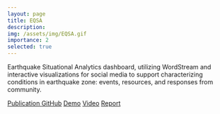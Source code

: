 ```yaml
---
layout: page
title: EQSA
description:
img: /assets/img/EQSA.gif
importance: 2
selected: true
---
```


<p class="card-text">Earthquake Situational Analytics dashboard, utilizing WordStream and interactive 
visualizations for social media to support characterizing 
conditions in earthquake zone: events, resources, and responses from community.
</p>

<p class="card-text">
<span class="pr-2"><a
    href="https://huyen-nguyen.github.io/papers/2019-EQSA-VAST.pdf">Publication
</a></span>
<span class="pr-2"><a
    href="https://github.com/iDataVisualizationLab/VAST2019mc3">GitHub</a></span>
<span class="pr-2"><a
    href="https://idatavisualizationlab.github.io/VAST2019mc3/">Demo</a></span>
<span class="pr-2"><a
    href="https://www.youtube.com/watch?v=CxqILM1OKos">Video</a></span>
<span class="pr-2"><a
    href="https://idatavisualizationlab.github.io/VAST2019mc3/TTU-Nguyen-MC3/">Report
</a></span>
</p>